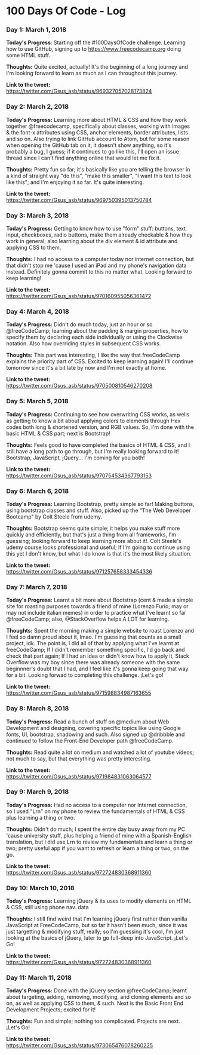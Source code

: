 # 100 Days Of Code - Log

### Day 1: March 1, 2018

**Today's Progress**: Starting off the #100DaysOfCode challenge. Learning how to use GitHub, signing up to https://www.freecodecamp.org doing some HTML stuff.

**Thoughts:** Quite excited, actually! It's the beginning of a long journey and I'm looking forward to learn as much as I can throughout this journey.

**Link to the tweet:** https://twitter.com/Gsus_asb/status/969327057028173824

### Day 2: March 2, 2018

**Today's Progress:** Learning more about HTML & CSS and how they work together @freecodecamp, specifically about classes, working with images & the font-x attributes using CSS, anchor elements, border attributes, lists and so on. Also trying to link GitHub account to Atom, but for some reason when opening the GitHub tab on it, it doesn't show anything, so it's probably a bug, I guess; if it continues to go like this, I'll open an issue thread since I can't find anything online that would let me fix it.
 
**Thoughts:** Pretty fun so far; it's basically like you are telling the browser in a kind of straight way "do this", "make this smaller", "I want this text to look like this"; and I'm enjoying it so far. It's quite interesting.

**Link to the tweet:** https://twitter.com/Gsus_asb/status/969750395013750784

### Day 3: March 3, 2018

**Today's Progress:** Getting to know how to use "form" stuff: buttons, text input, checkboxes, radio buttons, make them already checkable & how they work in general; also learning about the div element & id attribute and applying CSS to them.

**Thoughts:** I had no access to a computer today nor internet connection, but that didn't stop me 'cause I used an iPad and my phone's navigation data instead. Definitely gonna commit to this no matter what. Looking forward to keep learning!

**Link to the tweet:** https://twitter.com/Gsus_asb/status/970160955056361472

### Day 4: March 4, 2018 

**Today's Progress:** Didn't do much today, just an hour or so @freeCodeCamp; learning about the padding & margin properties, how to specify them by declaring each side individually or using the Clockwise notation. Also how overriding styles in subsequent CSS works. 

**Thoughts:** This part was interesting, I like the way that freeCodeCamp explains the priority part of CSS. Excited to keep learning again! I'll continue tomorrow since it's a bit late by now and I'm not exactly at home. 

**Link to the tweet:** https://twitter.com/Gsus_asb/status/970500810546270208

### Day 5: March 5, 2018

**Today's Progress:** Continuing to see how overwriting CSS works, as wells as getting to know a bit about applying colors to elements through Hex codes both long & shortened version, and RGB values. So, I'm done with the basic HTML & CSS part; next is Bootstrap!

**Thoughts:** Feels good to have completed the basics of HTML & CSS, and I still have a long path to go through, but I'm really looking forward to it! Bootstrap, JavaScript, jQuery... I'm coming for you both!

**Link to the tweet:** https://twitter.com/Gsus_asb/status/970754534367793153

### Day 6: March 6, 2018

**Today's Progress:** Learning Bootstrap, pretty simple so far! Making buttons, using bootstrap classes and stuff. Also, picked up the "The Web Developer Bootcamp" by Colt Steele from udemy.

**Thoughts:** Bootstrap seems quite simple; it helps you make stuff more quickly and efficiently, but that's just a thing from all frameworks, I'm guessing; looking forward to keep learning more about it!.
Colt Steele's udemy course looks professional and useful; If I'm going to continue using this yet I don't know, but what I do know is that it's the most likely situation.

**Link to the tweet:** https://twitter.com/Gsus_asb/status/971257658333454336

### Day 7: March 7, 2018

**Today's Progress:** Learnt a bit more about Bootstrap (cent & made a simple site for roasting purposes towards a friend of mine (Lorenzo Furio; may or may not include italian memes) in order to practice what I've learnt so far @freeCodeCamp; also, @StackOverflow helps A LOT for learning.

**Thoughts:** Spent the morning making a simple website to roast Lorenzo and I feel so damn proud about it, lmao. I'm guessing that counts as a small project, idk. The point is, I did all of that by applying what I've learnt at freeCodeCamp; If I didn't remember something specific, I'd go back and check that part again; If I had an idea or didn't know how to apply it, Stack Overflow was my boy since there was already someone with the same beginnner's doubt that I had, and I feel like it's gonna keep going that way for a bit. Looking forwad to completing this challenge. ¡Let's go!

**Link to the tweet:** https://twitter.com/Gsus_asb/status/971598834987163655

### Day 8: March 8, 2018

**Today's Progress:** Read a bunch of stuff on @medium about Web Development and designing, covering specific topics like using Google fonts, UI, bootstrap, shadowing and such. Also signed up @dribbble and continued to follow the Front-End Developer path @freeCodeCamp.

**Thoughts:**  Read quite a lot on medium and watched a lot of youtube videos; not much to say, but that everything was pretty interesting.

**Link to the tweet:** https://twitter.com/Gsus_asb/status/971984831063064577

### Day 9: March 9, 2018

**Today's Progress:** Had no access to a computer nor Internet connection, so I used "Lrn" on my phone to review the fundamentals of HTML & CSS plus learning a thing or two.

**Thoughts:** Didn't do much; I spent the entire day busy away from my PC 'cause university stuff, plus helping a friend of mine with a Spanish-English translation, but I did use Lrn to review my fundamentals and learn a thing or two; pretty useful app if you want to refresh or learn a thing or two, on the go.

**Link to the tweet:** https://twitter.com/Gsus_asb/status/972724830368911360

### Day 10: March 10, 2018

**Today's Progress:** Learning jQuery & its uses to modify elements on HTML & CSS, still using phone nav. data

**Thoughts:** I still find weird that I'm learning jQuery first rather than vanilla JavaScript at FreeCodeCamp, but so far it hasn't been much, since it was just targetting & modifying stuff, really; so I'm guessing it's cool, I'm just looking at the basics of jQuery, later to go full-deep into JavaScript. ¡Let's Go!

**Link to the tweet:** https://twitter.com/Gsus_asb/status/972724830368911360

### Day 11: March 11, 2018

**Today's Progress:** Done with the jQuery section @freeCodeCamp; learnt about targeting, adding, removing, modifying, and cloning elements and so on, as well as applying CSS to them, & such. Next is the Basic Front End Development Projects; excited for it!

**Thoughts:** Fun and simple; nothing too complicated. Projects are next. ¡Let's Go!

**Link to the tweet:** https://twitter.com/Gsus_asb/status/973065476078260225
